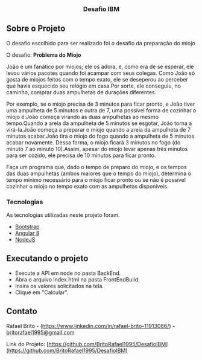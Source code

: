 ﻿<p align="center">
  <h3 align="center">Desafio IBM</h3>
</p>

<!-- Sobre o Projeto -->
## Sobre o Projeto

O desafio escolhido para ser realizado foi o desafio da preparação do miojo

O desafio:
<strong>Problema do Miojo</strong>
 
João é um fanático por miojos; ele os adora, e, como era de se esperar, ele levou vários pacotes quando foi acampar com seus colegas. Como João só gosta de miojos feitos com o tempo exato, ele se deseperou ao perceber que havia esquecido seu relógio em casa.Por sorte, ele conseguiu, no caminho, comprar duas ampulhetas de durações diferentes. 
 
Por exemplo, se o miojo precisa de 3 minutos para ficar pronto, e João tiver uma ampulheta de 5 minutos e outra de 7, uma possível forma de cozinhar o miojo é:João começa virando as duas ampulhetas ao mesmo tempo.Quando a areia da ampulheta de 5 minutos se esgotar, João torna a virá-la.João começa a preparar o miojo quando a areia da ampulheta de 7 minutos acabar.João tira o miojo do fogo quando a ampulheta de 5 minutos acabar novamente.
Dessa forma, o miojo ficará 3 minutos no fogo (do minuto 7 ao minuto 10).Assim, apesar do miojo levar apenas três minutos para ser cozido, ele precisa de 10 minutos para ficar pronto.
 
Faça um programa que, dado o tempo de preparo do miojo, e os tempos das duas ampulhetas (ambos maiores que o tempo do miojo), determina o tempo mínimo necessário para o miojo ficar pronto ou se não é possível cozinhar o miojo no tempo exato com as ampulhetas disponíveis.

### Tecnologias
As tecnologias utilizadas neste projeto foram.
* [Bootstrap](https://getbootstrap.com)
* [Angular 8](https://angular.io/)
* [NodeJS](https://nodejs.org/en/)



<!-- GETTING STARTED -->
## Executando o projeto

* Execute a API em node no pasta BackEnd.
* Abra o arquivo Index.html na pasta FrontEndBuild.
* Insira os valores solicitados na tela.
* Clique em "Calcular".


<!-- CONTACT -->
## Contato

Rafael Brito - (https://www.linkedin.com/in/rafael-brito-11913086/) - britorafael1995@gmail.com

Link do Projeto: [https://github.com/BritoRafael1995/DesafioIBM](https://github.com/BritoRafael1995/DesafioIBM)

